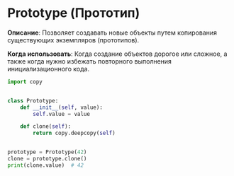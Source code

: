 # Prototype (Прототип)

**Описание**: Позволяет создавать новые объекты путем копирования существующих экземпляров (прототипов).

**Когда использовать**: Когда создание объектов дорогое или сложное, а также когда нужно избежать повторного выполнения инициализационного кода.

```python
import copy


class Prototype:
    def __init__(self, value):
        self.value = value

    def clone(self):
        return copy.deepcopy(self)


prototype = Prototype(42)
clone = prototype.clone()
print(clone.value)  # 42
```
